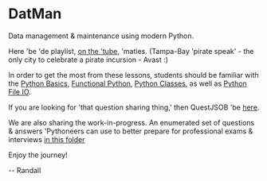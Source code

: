 # DatMan
Data management & maintenance using modern Python.

Here 'be 'de playlist, [on the 'tube](https://www.youtube.com/playlist?list=PLItP5KoawLqniVxFwjPatXjxq9vQLdX26), 'maties. (Tampa-Bay 'pirate speak' - the only city to celebrate a pirate incursion - Avast :)

In order to get the most from these lessons, students should be familiar with the [Python Basics](https://www.udemy.com/course/python-1000/), [Functional Python](https://www.udemy.com/course/python-1100), [Python Classes](https://www.udemy.com/course/python-2000-beyond-the-basics), as well as [Python File IO](https://www.udemy.com/course/python-3000-tactical-file-io).

If you are looking for 'that question sharing thing,' then QuestJSOB 'be [here](https://github.com/Python3-Training/DatMan/tree/master/QuestJSOB).

We are also sharing the work-in-progress. An enumerated set of questions & answers 'Pythoneers can use to better prepare for professional exams & interviews [in this folder](https://github.com/Python3-Training/DatMan/tree/master/QuestJSOB/KASeries/KA9000)

Enjoy the journey!

-- Randall



